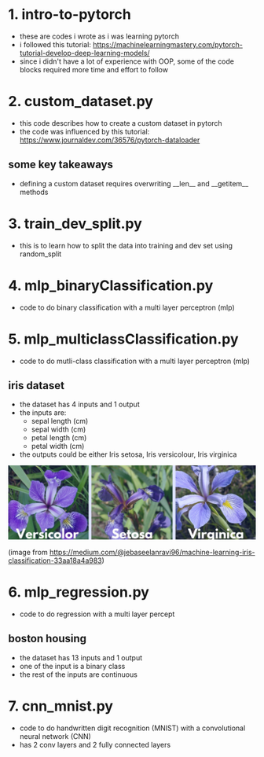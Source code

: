# 1. intro-to-pytorch

* these are codes i wrote as i was learning pytorch
* i followed this tutorial: https://machinelearningmastery.com/pytorch-tutorial-develop-deep-learning-models/
* since i didn't have a lot of experience with OOP, some of the code blocks required more time and effort to follow

# 2. custom_dataset.py

* this code describes how to create a custom dataset in pytorch
* the code was influenced by this tutorial: https://www.journaldev.com/36576/pytorch-dataloader

## some key takeaways

* defining a custom dataset requires overwriting \_\_len\_\_ and \_\_getitem\_\_ methods

# 3. train_dev_split.py

* this is to learn how to split the data into training and dev set using random\_split

# 4. mlp_binaryClassification.py

* code to do binary classification with a multi layer perceptron (mlp)

# 5. mlp_multiclassClassification.py

* code to do mutli-class classification with a multi layer perceptron (mlp)

## iris dataset

* the dataset has 4 inputs and 1 output
* the inputs are:
  * sepal length (cm)
  * sepal width (cm)
  * petal length (cm)
  * petal width (cm)
 * the outputs could be either Iris setosa, Iris versicolour, Iris virginica
 
 ![image](./images/iris.jpg)
 
 (image from https://medium.com/@jebaseelanravi96/machine-learning-iris-classification-33aa18a4a983)
 
 # 6. mlp_regression.py

* code to do regression with a multi layer percept

## boston housing

* the dataset has 13 inputs and 1 output
* one of the input is a binary class
* the rest of the inputs are continuous

 # 7. cnn_mnist.py

* code to do handwritten digit recognition (MNIST) with a convolutional neural network (CNN)
* has 2 conv layers and 2 fully connected layers
